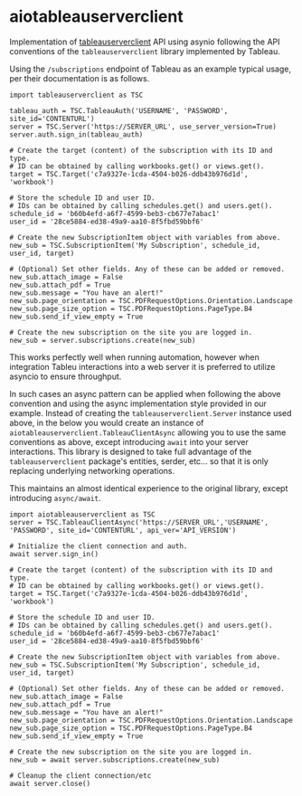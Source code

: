 # aiotableauserverclient
Implementation of [tableauserverclient](https://github.com/tableau/server-client-python) API using asynio following the API conventions of the `tableauserverclient` library implemented by Tableau.

Using the `/subscriptions` endpoint of Tableau as an example typical usage, per their documentation is as follows.

```
import tableauserverclient as TSC

tableau_auth = TSC.TableauAuth('USERNAME', 'PASSWORD', site_id='CONTENTURL')
server = TSC.Server('https://SERVER_URL', use_server_version=True)
server.auth.sign_in(tableau_auth)

# Create the target (content) of the subscription with its ID and type.
# ID can be obtained by calling workbooks.get() or views.get().
target = TSC.Target('c7a9327e-1cda-4504-b026-ddb43b976d1d', 'workbook')

# Store the schedule ID and user ID.
# IDs can be obtained by calling schedules.get() and users.get().
schedule_id = 'b60b4efd-a6f7-4599-beb3-cb677e7abac1'
user_id = '28ce5884-ed38-49a9-aa10-8f5fbd59bbf6'

# Create the new SubscriptionItem object with variables from above.
new_sub = TSC.SubscriptionItem('My Subscription', schedule_id, user_id, target)

# (Optional) Set other fields. Any of these can be added or removed.
new_sub.attach_image = False
new_sub.attach_pdf = True
new_sub.message = "You have an alert!"
new_sub.page_orientation = TSC.PDFRequestOptions.Orientation.Landscape
new_sub.page_size_option = TSC.PDFRequestOptions.PageType.B4
new_sub.send_if_view_empty = True

# Create the new subscription on the site you are logged in.
new_sub = server.subscriptions.create(new_sub)
```

This works perfectly well when running automation, however when integration Tableu interactions into a web server it is preferred to utilize asyncio to ensure throughput.

In such cases an async pattern can be applied when following the above convention and using the async implementation style provided in our example.  Instead of creating the `tableauserverclient.Server` instance used above, in the below you would create an instance of `aiotableauserverclient.TableauClientAsync` allowing you to use the same conventions as above, except introducing `await` into your server interactions.  This library is designed to take full advantage of the `tableauserverclient` package's entities, serder, etc... so that it is only replacing underlying networking operations.

This maintains an almost identical experience to the original library, except introducing `async/await`.


```
import aiotableauserverclient as TSC
server = TSC.TableauClientAsync('https://SERVER_URL','USERNAME', 'PASSWORD', site_id='CONTENTURL', api_ver='API_VERSION')

# Initialize the client connection and auth.
await server.sign_in()

# Create the target (content) of the subscription with its ID and type.
# ID can be obtained by calling workbooks.get() or views.get().
target = TSC.Target('c7a9327e-1cda-4504-b026-ddb43b976d1d', 'workbook')

# Store the schedule ID and user ID.
# IDs can be obtained by calling schedules.get() and users.get().
schedule_id = 'b60b4efd-a6f7-4599-beb3-cb677e7abac1'
user_id = '28ce5884-ed38-49a9-aa10-8f5fbd59bbf6'

# Create the new SubscriptionItem object with variables from above.
new_sub = TSC.SubscriptionItem('My Subscription', schedule_id, user_id, target)

# (Optional) Set other fields. Any of these can be added or removed.
new_sub.attach_image = False
new_sub.attach_pdf = True
new_sub.message = "You have an alert!"
new_sub.page_orientation = TSC.PDFRequestOptions.Orientation.Landscape
new_sub.page_size_option = TSC.PDFRequestOptions.PageType.B4
new_sub.send_if_view_empty = True

# Create the new subscription on the site you are logged in.
new_sub = await server.subscriptions.create(new_sub)

# Cleanup the client connection/etc
await server.close()
```